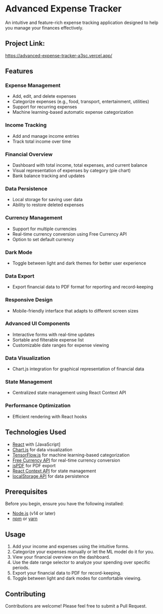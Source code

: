 # Advanced Expense Tracker

An intuitive and feature-rich expense tracking application designed to help you manage your finances effectively.

## Project Link:
https://advanced-expense-tracker-a3sc.vercel.app/


## Features

### Expense Management

- Add, edit, and delete expenses
- Categorize expenses (e.g., food, transport, entertainment, utilities)
- Support for recurring expenses
- Machine learning-based automatic expense categorization

### Income Tracking

- Add and manage income entries
- Track total income over time

### Financial Overview

- Dashboard with total income, total expenses, and current balance
- Visual representation of expenses by category (pie chart)
- Bank balance tracking and updates

### Data Persistence

- Local storage for saving user data
- Ability to restore deleted expenses

### Currency Management

- Support for multiple currencies
- Real-time currency conversion using Free Currency API
- Option to set default currency

### Dark Mode

- Toggle between light and dark themes for better user experience

### Data Export

- Export financial data to PDF format for reporting and record-keeping

### Responsive Design

- Mobile-friendly interface that adapts to different screen sizes

### Advanced UI Components

- Interactive forms with real-time updates
- Sortable and filterable expense list
- Customizable date ranges for expense viewing

### Data Visualization

- Chart.js integration for graphical representation of financial data

### State Management

- Centralized state management using React Context API

### Performance Optimization

- Efficient rendering with React hooks

## Technologies Used

- [React](https://reactjs.org/) with [JavaScript]
- [Chart.js](https://www.chartjs.org/) for data visualization
- [TensorFlow.js](https://www.tensorflow.org/js) for machine learning-based categorization
- [Free Currency API](https://freecurrencyapi.com/) for real-time currency conversion
- [jsPDF](https://github.com/MrRio/jsPDF) for PDF export
- [React Context API](https://reactjs.org/docs/context.html) for state management
- [localStorage API](https://developer.mozilla.org/en-US/docs/Web/API/Window/localStorage) for data persistence

## Prerequisites

Before you begin, ensure you have the following installed:

- [Node.js](https://nodejs.org/) (v14 or later)
- [npm](https://www.npmjs.com/) or [yarn](https://yarnpkg.com/)

## Usage

1. Add your income and expenses using the intuitive forms.
2. Categorize your expenses manually or let the ML model do it for you.
3. View your financial overview on the dashboard.
4. Use the date range selector to analyze your spending over specific periods.
5. Export your financial data to PDF for record-keeping.
6. Toggle between light and dark modes for comfortable viewing.

## Contributing

Contributions are welcome! Please feel free to submit a Pull Request.
